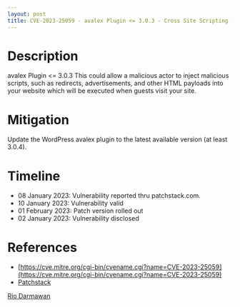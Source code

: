 ```yaml
---
layout: post
title: CVE-2023-25059 - avalex Plugin <= 3.0.3 - Cross Site Scripting (XSS)
---
```


Description
============
avalex Plugin <= 3.0.3 This could allow a malicious actor to inject malicious scripts, such as redirects, advertisements, and other HTML payloads into your website which will be executed when guests visit your site.

Mitigation
============ 
Update the WordPress avalex plugin to the latest available version (at least 3.0.4).

Timeline
============ 
  * 08 January 2023: Vulnerability reported thru patchstack.com.
  * 10 January 2023: Vulnerability valid
  * 01 February 2023: Patch version rolled out
  * 02 January 2023: Vulnerability disclosed

References
============ 
  * [https://cve.mitre.org/cgi-bin/cvename.cgi?name=CVE-2023-25059](https://cve.mitre.org/cgi-bin/cvename.cgi?name=CVE-2023-25059)
  * [Patchstack](https://patchstack.com/database/vulnerability/avalex/wordpress-avalex-plugin-3-0-3-cross-site-scripting-xss)



[Rio Darmawan](https://patchstack.com/database/researcher/0f0ce3de-fbab-4348-9729-a5ef92c74b3e)
